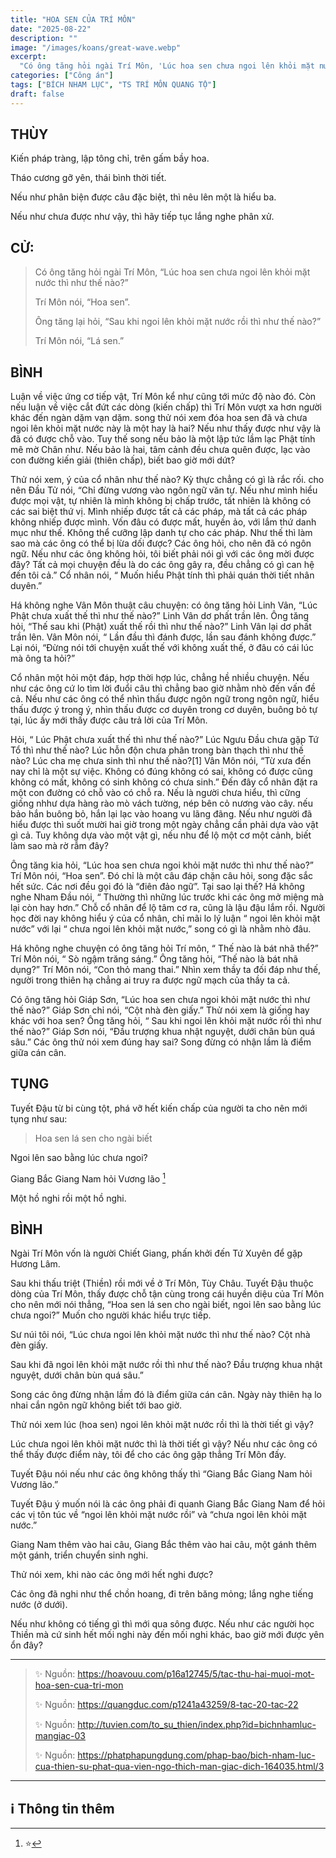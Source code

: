 ```yaml
---
title: "HOA SEN CỦA TRÍ MÔN"
date: "2025-08-22"
description: ""
image: "/images/koans/great-wave.webp"
excerpt: 
  "Có ông tăng hỏi ngài Trí Môn, 'Lúc hoa sen chưa ngoi lên khỏi mặt nước thì như thế nào?'"
categories: ["Công án"]
tags: ["BÍCH NHAM LỤC", "TS TRÍ MÔN QUANG TỘ"]
draft: false
---
```


## THÙY

Kiến pháp tràng, lập tông chỉ, trên gấm bầy hoa. 

Tháo cương gỡ yên, thái bình thời tiết. 

Nếu như phân biện được câu đặc biệt, thì nêu lên một là hiểu ba. 

Nếu như chưa được như vậy, thì hãy tiếp tục lắng nghe phân xử.

## CỬ:

> Có ông tăng hỏi ngài Trí Môn, “Lúc hoa sen chưa ngoi lên khỏi mặt nước thì như thế nào?” 
>
> Trí Môn nói, “Hoa sen”. 
>
> Ông tăng lại hỏi, “Sau khi ngoi lên khỏi mặt nước rồi thì như thế nào?” 
>
> Trí Môn nói, “Lá sen.”

## BÌNH

Luận về việc ứng cơ tiếp vật, Trí Môn kể như cũng tới mức độ nào đó. Còn nếu luận về việc cắt đứt các dòng (kiến chấp) thì Trí Môn vượt xa hơn người khác đến ngàn dặm vạn dặm. song thử nói xem đóa hoa sen đã và chưa ngoi lên khỏi mặt nước này là một hay là hai? Nếu như thấy được như vậy là đã có được chỗ vào. Tuy thế song nếu bảo là một lập tức lầm lạc Phật tính mê mờ Chân như. Nếu bảo là hai, tâm cảnh đều chưa quên được, lạc vào con đường kiến giải (thiên chấp), biết bao giờ mới dứt?

Thử nói xem, ý của cổ nhân như thế nào? Kỳ thực chẳng có gì là rắc rối. cho nên Đầu Tử nói, “Chỉ đừng vương vào ngôn ngữ văn tự. Nếu như mình hiểu được mọi vật, tự nhiên là mình không bị chấp trước, tất nhiên là không có các sai biệt thứ vị. Mình nhiếp được tất cả các pháp, mà tất cả các pháp không nhiếp được mình. Vốn đâu có được mất, huyền ảo, với lắm thứ danh mục như thế. Không thể cưỡng lập danh tự cho các pháp. Như thế thì làm sao mà các ông có thể bị lừa dối được? Các ông hỏi, cho nên đã có ngôn ngữ. Nếu như các ông không hỏi, tôi biết phải nói gì với các ông mời được đây? Tất cả mọi chuyện đều là do các ông gây ra, đều chẳng có gì can hệ đến tôi cả.” Cổ nhân nói, “ Muốn hiểu Phật tính thì phải quán thời tiết nhân duyên.”

Há không nghe Vân Môn thuật câu chuyện: có ông tăng hỏi Linh Vân, “Lúc Phật chưa xuất thế thì như thế nào?” Linh Vân dơ phất trần lên. Ông tăng hỏi, “Thế sau khi (Phật) xuất thế rồi thì như thế nào?” Linh Vân lại dơ phất trần lên. Vân Môn nói, “ Lần đầu thì đánh được, lần sau đánh không được.” Lại nói, “Đừng nói tới chuyện xuất thế với không xuất thế, ở đâu có cái lúc mà ông ta hỏi?”

Cổ nhân một hỏi một đáp, hợp thời hợp lúc, chẳng hề nhiều chuyện. Nếu như các ông cứ lo tìm lời đuổi câu thì chẳng bao giờ nhằm nhò đến vấn đề cả. Nếu như các ông có thể nhìn thấu được ngôn ngữ trong ngôn ngữ, hiểu thấu được ý trong ý, nhìn thấu được cơ duyên trong cơ duyên, buông bỏ tự tại, lúc ấy mới thấy được câu trả lời của Trí Môn.

Hỏi, “ Lúc Phật chưa xuất thế thì như thế nào?” Lúc Ngưu Đầu chưa gặp Tứ Tổ thì như thế nào? Lúc hỗn độn chưa phân trong bàn thạch thì như thế nào? Lúc cha mẹ chưa sinh thì như thế nào?[1] Vân Môn nói, “Từ xưa đến nay chỉ là một sự việc. Không có đúng không có sai, không có được cũng không có mất, không có sinh không có chưa sinh.” Đến đây cổ nhân đặt ra một con đường có chỗ vào có chỗ ra. Nếu là người chưa hiểu, thì cững giống nhhư dựa hàng rào mò vách tường, nép bên cỏ nương vào cây. nếu bảo hắn buông bỏ, hắn lại lạc vào hoang vu lãng đãng. Nếu như người đã hiểu được thì suốt mười hai giờ trong một ngày chẳng cần phải dựa vào vật gì cả. Tuy không dựa vào một vật gì, nếu nhu để lộ một cơ một cảnh, biết làm sao mà rờ rẫm đây?

Ông tăng kia hỏi, “Lúc hoa sen chưa ngoi khỏi mặt nước thì như thế nào?” Trí Môn nói, “Hoa sen”. Đó chỉ là một câu đáp chặn câu hỏi, song đặc sắc hết sức. Các nơi đều gọi đó là “điên đảo ngữ”. Tại sao lại thế? Há không nghe Nham Đầu nói, “ Thường thì những lúc trước khi các ông mở miệng mà lại còn hay hơn.” Chỗ cổ nhân để lộ tâm cơ ra, cũng là lậu đậu lắm rồi. Người học đời nay không hiểu ý của cổ nhân, chỉ mãi lo lý luận “ ngoi lên khỏi mặt nước” với lại “ chưa ngoi lên khỏi mặt nước,” song có gì là nhằm nhò đâu.

Há không nghe chuyện có ông tăng hỏi Trí môn, “ Thế nào là bát nhã thể?” Trí Môn nói, “ Sò ngậm trăng sáng.” Ông tăng hỏi, “Thế nào là bát nhã dụng?” Trí Môn nói, “Con thỏ mang thai.” Nhìn xem thầy ta đối đáp như thế, người trong thiên hạ chẳng ai truy ra được ngữ mạch của thầy ta cả.

Có ông tăng hỏi Giáp Sơn, “Lúc hoa sen chưa ngoi khỏi mặt nước thì như thế nào?” Giáp Sơn chỉ nói, “Cột nhà đèn giấy.” Thử nói xem là giống hay khác với hoa sen? Ông tăng hỏi, “ Sau khi ngoi lên khỏi mặt nước rồi thì như thế nào?” Giáp Sơn nói, “Đầu trượng khua nhật nguyệt, dưới chân bùn quá sâu.” Các ông thử nói xem đúng hay sai? Song đừng có nhận lầm là điểm giữa cán cân.

## TỤNG

Tuyết Đậu từ bi cùng tột, phá vỡ hết kiến chấp của người ta cho nên mới tụng như sau:

> Hoa sen lá sen cho ngài biết

Ngoi lên sao bằng lúc chưa ngoi?

Giang Bắc Giang Nam hỏi Vương lão [^2]

Một hồ nghi rồi một hồ nghi.

## BÌNH

Ngài Trí Môn vốn là người Chiết Giang, phấn khởi đến Tứ Xuyên để gặp Hương Lâm. 

Sau khi thấu triệt (Thiền) rồi mới về ở Trí Môn, Tùy Châu. Tuyết Đậu thuộc dòng của Trí Môn, thấy được chỗ tận cùng trong cái huyền diệu của Trí Môn cho nên mới nói thẳng, “Hoa sen lá sen cho ngài biết, ngoi lên sao bằng lúc chưa ngoi?” Muốn cho người khác hiểu trực tiếp.

Sư núi tôi nói, “Lúc chưa ngoi lên khỏi mặt nước thì như thế nào? Cột nhà đèn giấy. 

Sau khi đã ngoi lên khỏi mặt nước rồi thì như thế nào? Đầu trượng khua nhật nguyệt, dưới chân bùn quá sâu.” 

Song các ông đừng nhận lầm đó là điểm giữa cán cân. Ngày này thiên hạ lo nhai cắn ngôn ngữ không biết tới bao giờ.

Thử nói xem lúc (hoa sen) ngoi lên khỏi mặt nước rồi thì là thời tiết gì vậy? 

Lúc chưa ngoi lên khỏi mặt nước thì là thời tiết gì vậy? Nếu như các ông có thể thấy được điểm này, tôi để cho các ông gặp thẳng Trí Môn đấy.

Tuyết Đậu nói nếu như các ông không thấy thì “Giang Bắc Giang Nam hỏi Vương lão.” 

Tuyết Đậu ý muốn nói là các ông phải đi quanh Giang Bắc Giang Nam để hỏi các vị tôn túc về “ngoi lên khỏi mặt nước rồi” và “chưa ngoi lên khỏi mặt nước.” 

Giang Nam thêm vào hai câu, Giang Bắc thêm vào hai câu, một gánh thêm một gánh, triển chuyển sinh nghi. 

Thử nói xem, khi nào các ông mới hết nghi được? 

Các ông đã nghi như thể chồn hoang, đi trên băng mỏng; lắng nghe tiếng nước (ở dưới). 

Nếu như không có tiếng gì thì mới qua sông được. Nếu như các người học Thiền mà cứ sinh hết mối nghi này đến mối nghi khác, bao giờ mới được yên ổn đây?

***

> ✨ Nguồn:  https://hoavouu.com/p16a12745/5/tac-thu-hai-muoi-mot-hoa-sen-cua-tri-mon
>
> ✨ Nguồn:  https://quangduc.com/p1241a43259/8-tac-20-tac-22
>
> ✨ Nguồn:  http://tuvien.com/to_su_thien/index.php?id=bichnhamluc-mangiac-03
>
> ✨ Nguồn:  https://phatphapungdung.com/phap-bao/bich-nham-luc-cua-thien-su-phat-qua-vien-ngo-thich-man-giac-dich-164035.html/3

***

## ℹ️ Thông tin thêm

[^1]: ⭐️ <a href="https://blog.phapthihoi.org/gt-member/ts-tri-mon-quang-to/" target="_blank">TS TRÍ MÔN QUANG TỘ</a>

[^2]: ⭐️ 


